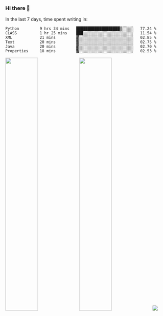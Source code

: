 ### Hi there 👋

In the last 7 days, time spent writing in:

<!--START_SECTION:waka-->

```text
Python         9 hrs 34 mins   ███████████████████▒░░░░░   77.24 %
CLASS          1 hr 25 mins    ███░░░░░░░░░░░░░░░░░░░░░░   11.54 %
XML            21 mins         ▓░░░░░░░░░░░░░░░░░░░░░░░░   02.85 %
Text           20 mins         ▓░░░░░░░░░░░░░░░░░░░░░░░░   02.75 %
Java           20 mins         ▓░░░░░░░░░░░░░░░░░░░░░░░░   02.70 %
Properties     18 mins         ▓░░░░░░░░░░░░░░░░░░░░░░░░   02.53 %
```

<!--END_SECTION:waka-->

<img src="https://wakatime.com/share/@jimtje/5d0c92de-08f8-4a72-8f2f-6a9693d1e318.svg" width=45% height=45%> <img src="https://wakatime.com/share/@jimtje/501498ae-bda5-4da7-a89d-b40bcdd5556d.svg" width=45% height=45%>
![](https://hit.yhype.me/github/profile?user_id=43537315)
